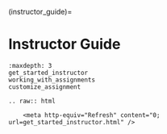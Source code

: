 (instructor_guide)=
# Instructor Guide

```{toctree}
:maxdepth: 3
get_started_instructor
working_with_assignments
customize_assignment
```

```{eval-rst}
.. raw:: html

    <meta http-equiv="Refresh" content="0; url=get_started_instructor.html" />
```
